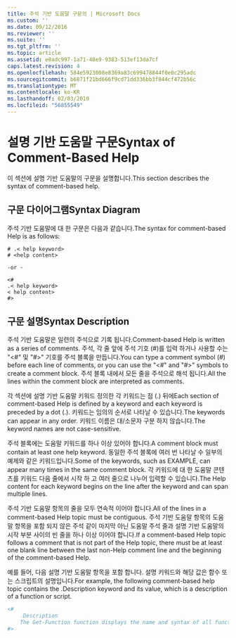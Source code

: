 ```yaml
---
title: 주석 기반 도움말 구문의 | Microsoft Docs
ms.custom: ''
ms.date: 09/12/2016
ms.reviewer: ''
ms.suite: ''
ms.tgt_pltfrm: ''
ms.topic: article
ms.assetid: e8adc997-1a71-48e9-9383-513ef13da7cf
caps.latest.revision: 4
ms.openlocfilehash: 584e5923008e8369a83c699478844f0e0c295adc
ms.sourcegitcommit: b6871f21bd666f9cd71dd336bb3f844cf472b56c
ms.translationtype: MT
ms.contentlocale: ko-KR
ms.lasthandoff: 02/03/2019
ms.locfileid: "56855549"
---
```

# <a name="syntax-of-comment-based-help"></a><span data-ttu-id="434ee-102">설명 기반 도움말 구문</span><span class="sxs-lookup"><span data-stu-id="434ee-102">Syntax of Comment-Based Help</span></span>

<span data-ttu-id="434ee-103">이 섹션에 설명 기반 도움말의 구문을 설명합니다.</span><span class="sxs-lookup"><span data-stu-id="434ee-103">This section describes the syntax of comment-based help.</span></span>

## <a name="syntax-diagram"></a><span data-ttu-id="434ee-104">구문 다이어그램</span><span class="sxs-lookup"><span data-stu-id="434ee-104">Syntax Diagram</span></span>

 <span data-ttu-id="434ee-105">주석 기반 도움말에 대 한 구문은 다음과 같습니다.</span><span class="sxs-lookup"><span data-stu-id="434ee-105">The syntax for comment-based Help is as follows:</span></span>

```
# .< help keyword>
# <help content>

-or -

<#
.< help keyword>
< help content>
#>
```

## <a name="syntax-description"></a><span data-ttu-id="434ee-106">구문 설명</span><span class="sxs-lookup"><span data-stu-id="434ee-106">Syntax Description</span></span>

 <span data-ttu-id="434ee-107">주석 기반 도움말은 일련의 주석으로 기록 됩니다.</span><span class="sxs-lookup"><span data-stu-id="434ee-107">Comment-based Help is written as a series of comments.</span></span> <span data-ttu-id="434ee-108">주석, 각 줄 앞에 주석 기호 (#)를 입력 하거나 사용할 수는 "\<#" 및 "#>" 기호를 주석 블록을 만듭니다.</span><span class="sxs-lookup"><span data-stu-id="434ee-108">You can type a comment symbol (#) before each line of comments, or you can use the "\<#" and "#>" symbols to create a comment block.</span></span> <span data-ttu-id="434ee-109">주석 블록 내에서 모든 줄을 주석으로 해석 됩니다.</span><span class="sxs-lookup"><span data-stu-id="434ee-109">All the lines within the comment block are interpreted as comments.</span></span>

 <span data-ttu-id="434ee-110">각 섹션에 설명 기반 도움말 키워드 정의한 각 키워드는 점 (.) 뒤에</span><span class="sxs-lookup"><span data-stu-id="434ee-110">Each section of comment-based Help is defined by a keyword and each keyword is preceded by a dot (.).</span></span> <span data-ttu-id="434ee-111">키워드는 임의의 순서로 나타날 수 있습니다.</span><span class="sxs-lookup"><span data-stu-id="434ee-111">The keywords can appear in any order.</span></span> <span data-ttu-id="434ee-112">키워드 이름은 대/소문자 구분 하지 않습니다.</span><span class="sxs-lookup"><span data-stu-id="434ee-112">The keyword names are not case-sensitive.</span></span>

 <span data-ttu-id="434ee-113">주석 블록에는 도움말 키워드를 하나 이상 있어야 합니다.</span><span class="sxs-lookup"><span data-stu-id="434ee-113">A comment block must contain at least one help keyword.</span></span> <span data-ttu-id="434ee-114">동일한 주석 블록에 여러 번 나타날 수 일부의 예제와 같은 키워드입니다.</span><span class="sxs-lookup"><span data-stu-id="434ee-114">Some of the keywords, such as EXAMPLE, can appear many times in the same comment block.</span></span> <span data-ttu-id="434ee-115">각 키워드에 대 한 도움말 콘텐츠를 키워드 다음 줄에서 시작 하 고 여러 줄으로 나누어 입력할 수 있습니다.</span><span class="sxs-lookup"><span data-stu-id="434ee-115">The Help content for each keyword begins on the line after the keyword and can span multiple lines.</span></span>

 <span data-ttu-id="434ee-116">주석 기반 도움말 항목의 줄을 모두 연속적 이어야 합니다.</span><span class="sxs-lookup"><span data-stu-id="434ee-116">All of the lines in a comment-based Help topic must be contiguous.</span></span> <span data-ttu-id="434ee-117">주석 기반 도움말 항목의 도움말 항목을 포함 되지 않은 주석 같이 마지막 아닌 도움말 주석 줄과 설명 기반 도움말의 시작 부분 사이의 빈 줄을 하나 이상 이어야 합니다.</span><span class="sxs-lookup"><span data-stu-id="434ee-117">If a comment-based Help topic follows a comment that is not part of the Help topic, there must be at least one blank line between the last non-Help comment line and the beginning of the comment-based Help.</span></span>

 <span data-ttu-id="434ee-118">예를 들어, 다음 설명 기반 도움말 항목을 포함 합니다. 설명 키워드와 해당 값은 함수 또는 스크립트의 설명입니다.</span><span class="sxs-lookup"><span data-stu-id="434ee-118">For example, the following comment-based help topic contains the .Description keyword and its value, which is a description of a function or script.</span></span>

```powershell
<#
    .Description
    The Get-Function function displays the name and syntax of all functions in the session.
#>
```